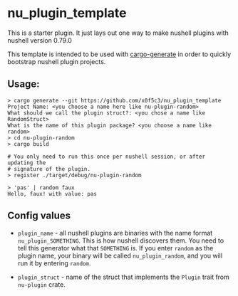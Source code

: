 # nu_plugin_template

This is a starter plugin. It just lays out one way to make nushell plugins with nushell version 0.79.0

This template is intended to be used with [cargo-generate](https://github.com/cargo-generate/cargo-generate) in order to quickly
bootstrap nushell plugin projects.

## Usage:

```shell
> cargo generate --git https://github.com/x0f5c3/nu_plugin_template
Project Name: <you choose a name here like nu-plugin-random>
What should we call the plugin struct?: <you chose a name like RandomStruct>
What is the name of this plugin package? <you choose a name like random>
> cd nu-plugin-random
> cargo build

# You only need to run this once per nushell session, or after updating the
# signature of the plugin.
> register ./target/debug/nu-plugin-random

> 'pas' | random faux
Hello, faux! with value: pas
```

## Config values

- `plugin_name` - all nushell plugins are binaries with the name format
`nu_plugin_SOMETHING`. This is how nushell discovers them. You need to tell this
generator what that `SOMETHING` is. If you enter `random` as the plugin name,
your binary will be called `nu_plugin_random`, and you will run it by entering
`random`.

- `plugin_struct` - name of the struct that implements the `Plugin` trait from
`nu-plugin` crate.

